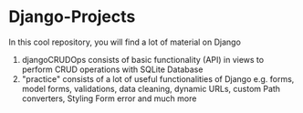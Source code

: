 # Django-Projects

In this cool repository, you will find a lot of material on Django
1. djangoCRUDOps consists of basic functionality (API) in views to perform CRUD operations with SQLite Database  
2. "practice" consists of a lot of useful functionalities of Django e.g. forms, model forms, validations, data cleaning, dynamic URLs, custom Path converters, Styling Form error and much more  
